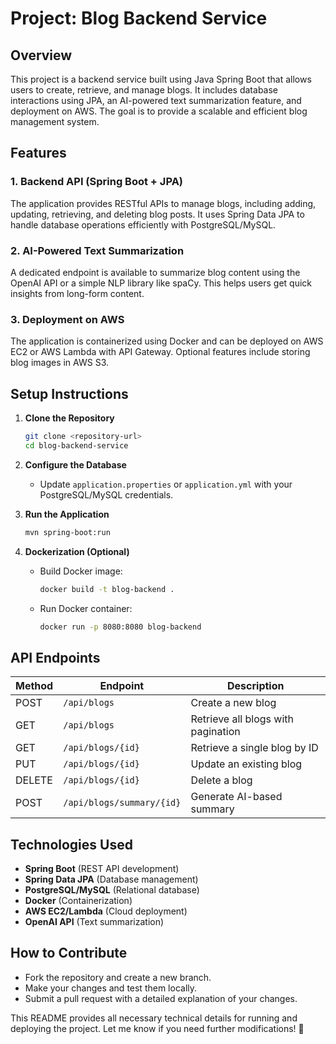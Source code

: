 # Project: Blog Backend Service

## Overview
This project is a backend service built using Java Spring Boot that allows users to create, retrieve, and manage blogs. It includes database interactions using JPA, an AI-powered text summarization feature, and deployment on AWS. The goal is to provide a scalable and efficient blog management system.

## Features
### 1. Backend API (Spring Boot + JPA)
The application provides RESTful APIs to manage blogs, including adding, updating, retrieving, and deleting blog posts. It uses Spring Data JPA to handle database operations efficiently with PostgreSQL/MySQL.

### 2. AI-Powered Text Summarization
A dedicated endpoint is available to summarize blog content using the OpenAI API or a simple NLP library like spaCy. This helps users get quick insights from long-form content.

### 3. Deployment on AWS
The application is containerized using Docker and can be deployed on AWS EC2 or AWS Lambda with API Gateway. Optional features include storing blog images in AWS S3.

## Setup Instructions
1. **Clone the Repository**
   ```sh
   git clone <repository-url>
   cd blog-backend-service
   ```
2. **Configure the Database**
   - Update `application.properties` or `application.yml` with your PostgreSQL/MySQL credentials.
   
3. **Run the Application**
   ```sh
   mvn spring-boot:run
   ```

4. **Dockerization (Optional)**
   - Build Docker image:
     ```sh
     docker build -t blog-backend .
     ```
   - Run Docker container:
     ```sh
     docker run -p 8080:8080 blog-backend
     ```

## API Endpoints
| Method | Endpoint | Description |
|--------|---------|-------------|
| POST | `/api/blogs` | Create a new blog |
| GET | `/api/blogs` | Retrieve all blogs with pagination |
| GET | `/api/blogs/{id}` | Retrieve a single blog by ID |
| PUT | `/api/blogs/{id}` | Update an existing blog |
| DELETE | `/api/blogs/{id}` | Delete a blog |
| POST | `/api/blogs/summary/{id}` | Generate AI-based summary |

## Technologies Used
- **Spring Boot** (REST API development)
- **Spring Data JPA** (Database management)
- **PostgreSQL/MySQL** (Relational database)
- **Docker** (Containerization)
- **AWS EC2/Lambda** (Cloud deployment)
- **OpenAI API** (Text summarization)

## How to Contribute
- Fork the repository and create a new branch.
- Make your changes and test them locally.
- Submit a pull request with a detailed explanation of your changes.

This README provides all necessary technical details for running and deploying the project. Let me know if you need further modifications! 🚀

